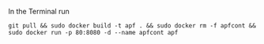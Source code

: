 In the Terminal run
```
git pull && sudo docker build -t apf . && sudo docker rm -f apfcont && sudo docker run -p 80:8080 -d --name apfcont apf
```
